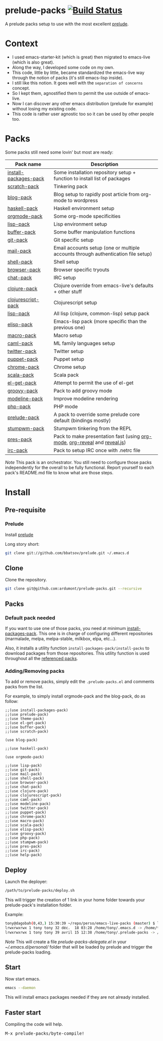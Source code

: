 prelude-packs [![Build Status](https://travis-ci.org/ardumont/prelude-packs.png?branch=master)](https://travis-ci.org/ardumont/prelude-packs)
=============

A prelude packs setup to use with the most excellent [prelude](https://github.com/bbatsov/prelude).

# Context

- I used emacs-starter-kit (which is great) then migrated to emacs-live (which is also great).
- Along the way, I developed some code on my own.
- This code, little by little, became standardized the emacs-live way through the notion of packs (it's still emacs-lisp inside).
- I still like this notion. It goes well with the `separation of concerns` concept.
- So I kept them, agnostified them to permit the use outside of emacs-live.
- Now I can discover any other emacs distribution (prelude for example) without losing my existing code.
- This code is rather user agnostic too so it can be used by other people too.

# Packs

Some packs still need some lovin' but most are ready:

Pack name                                                                   | Description
----------------------------------------------------------------------------|-----------------------------------------------------------------------------------
[install-packages-pack](https://github.com/ardumont/install-packages-pack)  | Some installation repository setup + function to install list of packages
[scratch-pack](https://github.com/ardumont/scratch-pack)                    | Tinkering pack
[blog-pack](https://github.com/ardumont/blog-pack)                          | Blog setup to rapidly post article from org-mode to wordpress
[haskell-pack](https://github.com/ardumont/haskell-pack)                    | Haskell environment setup
[orgmode-pack](https://github.com/ardumont/orgmode-pack)                    | Some org-mode specificities
[lisp-pack](https://github.com/ardumont/lisp-pack)                          | Lisp environment setup
[buffer-pack](https://github.com/ardumont/buffer-pack)                      | Some buffer manipulation functions
[git-pack](https://github.com/ardumont/git-pack)                            | Git specific setup
[mail-pack](https://github.com/ardumont/mail-pack)                          | Email accounts setup (one or multiple accounts through authentication file setup)
[shell-pack](https://github.com/ardumont/shell-pack)                        | Shell setup
[browser-pack](https://github.com/ardumont/browser-pack)                    | Browser specific tryouts
[chat-pack](https://github.com/ardumont/chat-pack)                          | IRC setup
[clojure-pack](https://github.com/ardumont/clojure-pack)                    | Clojure override from emacs-live's defaults + other stuff
[clojurescript-pack](https://github.com/ardumont/clojurescript-pack)        | Clojurescript setup
[lisp-pack](https://github.com/ardumont/lisp-pack)                          | All lisp (clojure, common-lisp) setup pack
[elisp-pack](https://github.com/ardumont/elisp-pack)                        | Emacs-lisp pack (more specific than the previous one)
[macro-pack](https://github.com/ardumont/macro-pack)                        | Macro setup
[caml-pack](https://github.com/ardumont/caml-pack)                          | ML family languages setup
[twitter-pack](https://github.com/ardumont/twitter-pack)                    | Twitter setup
[puppet-pack](https://github.com/ardumont/puppet-pack)                      | Puppet setup
[chrome-pack](https://github.com/ardumont/chrome-pack)                      | Chrome setup
[scala-pack](https://github.com/ardumont/scala-pack)                        | Scala pack
[el-get-pack](https://github.com/ardumont/el-get-pack)                      | Attempt to permit the use of el-get
[groovy-pack](https://github.com/ardumont/groovy-pack)                      | Pack to add groovy mode
[modeline-pack](https://github.com/ardumont/modeline-pack)                  | Improve modeline rendering
[php-pack](https://github.com/ardumont/php-pack)                            | PHP mode
[prelude-pack](https://github.com/ardumont/prelude-pack)                    | A pack to override some prelude core default (bindings mostly)
[stumpwm-pack](https://github.com/ardumont/stumpwm-pack)                    | Stumpwm tinkering from the REPL
[pres-pack](https://github.com/ardumont/pres-pack)                          | Pack to make presentation fast (using [org-mode](http://orgmode.org/), [org-reveal](https://github.com/yjwen/org-reveal/) and [reveal.js](http://lab.hakim.se/reveal-js/#/))
[irc-pack](https://github.com/ardumont/irc-pack)                            | Pack to setup IRC once with .netrc file

*Note*
This pack is an orchestrator.
You still need to configure those packs independently for the overall to be fully functional.
Report yourself to each pack's README.md file to know what are those steps.

# Install

## Pre-requisite

### Prelude

Install [prelude](https://github.com/bbatsov/prelude)

Long story short:

```sh
git clone git://github.com/bbatsov/prelude.git ~/.emacs.d
```

## Clone

Clone the repository.

```sh
git clone git@github.com:ardumont/prelude-packs.git --recursive
```

## Packs

### Default pack needed

If you want to use one of those packs, you need at minimum [install-packages-pack](https://github.com/ardumont/install-packages-pack).
This one is in charge of configuring different repositories (marmalade, melpa, melpa-stable, milkbox, elpa, etc...).

Also, it installs a utility function `install-packages-pack/install-packs` to download packages from those repositories.
This utility function is used throughout all the [referenced packs](#pack-list).

### Adding/Removing packs

To add or remove packs, simply edit the `.prelude-packs.el` and comments packs from the list.

For example, to simply install orgmode-pack and the blog-pack, do as follow:
```elisp
;;(use install-packages-pack)
;;(use prelude-pack)
;;(use theme-pack)
;;(use el-get-pack)
;;(use buffer-pack)
;;(use scratch-pack)

(use blog-pack)

;;(use haskell-pack)

(use orgmode-pack)

;;(use lisp-pack)
;;(use git-pack)
;;(use mail-pack)
;;(use shell-pack)
;;(use browser-pack)
;;(use chat-pack)
;;(use clojure-pack)
;;(use clojurescript-pack)
;;(use caml-pack)
;;(use modeline-pack)
;;(use twitter-pack)
;;(use puppet-pack)
;;(use chrome-pack)
;;(use macro-pack)
;;(use scala-pack)
;;(use elisp-pack)
;;(use groovy-pack)
;;(use php-pack)
;;(use stumpwm-pack)
;;(use pres-pack)
;;(use irc-pack)
;;(use help-pack)

```

## Deploy

Launch the deployer:

```sh
/path/to/prelude-packs/deploy.sh
```

This will trigger the creation of 1 link in your home folder towards your prelude-pack's installation folder.

Example:

```sh
tony@dagobah(0,43,) 15:30:39 ~/repo/perso/emacs-live-packs (master) $ ll ~/.emacs*
lrwxrwxrwx 1 tony tony 32 déc.  18 03:28 /home/tony/.emacs.d -> /home/tony/repo/perso/prelude
lrwxrwxrwx 1 tony tony 39 avril 15 12:38 /home/tony/.prelude-packs -> /home/tony/repo/perso/prelude-packs/
```

*Note*
This will create a file *prelude-packs-delegate.el* in your *~/.emacs.d/personal/* folder that will be loaded by prelude and trigger the prelude-packs loading.

## Start

Now start emacs.

```sh
emacs --daemon
```

This will install emacs packages needed if they are not already installed.

## Faster start

Compiling the code will help.

<kbd>M-x prelude-packs/byte-compile!</kbd>
